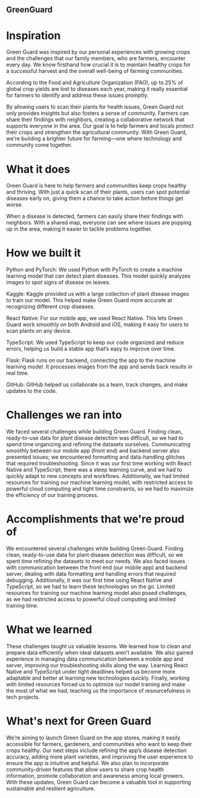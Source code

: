 ## GreenGuard

# Inspiration
Green Guard was inspired by our personal experiences with growing crops and the challenges that our family members, who are farmers, encounter every day. We know firsthand how crucial it is to maintain healthy crops for a successful harvest and the overall well-being of farming communities.

According to the Food and Agriculture Organization (FAO), up to 25% of global crop yields are lost to diseases each year, making it really essential for farmers to identify and address these issues promptly.

By allowing users to scan their plants for health issues, Green Guard not only provides insights but also fosters a sense of community. Farmers can share their findings with neighbors, creating a collaborative network that supports everyone in the area. Our goal is to help farmers and locals protect their crops and strengthen the agricultural community. With Green Guard, we're building a brighter future for farming—one where technology and community come together.

# What it does
Green Guard is here to help farmers and communities keep crops healthy and thriving. With just a quick scan of their plants, users can spot potential diseases early on, giving them a chance to take action before things get worse.

When a disease is detected, farmers can easily share their findings with neighbors. With a shared map, everyone can see where issues are popping up in the area, making it easier to tackle problems together.

# How we built it
Python and PyTorch: We used Python with PyTorch to create a machine learning model that can detect plant diseases. This model quickly analyzes images to spot signs of disease on leaves.

Kaggle: Kaggle provided us with a large collection of plant disease images to train our model. This helped make Green Guard more accurate at recognizing different crop diseases.

React Native: For our mobile app, we used React Native. This lets Green Guard work smoothly on both Android and iOS, making it easy for users to scan plants on any device.

TypeScript: We used TypeScript to keep our code organized and reduce errors, helping us build a stable app that’s easy to improve over time.

Flask: Flask runs on our backend, connecting the app to the machine learning model. It processes images from the app and sends back results in real time.

GitHub: GitHub helped us collaborate as a team, track changes, and make updates to the code.

# Challenges we ran into
We faced several challenges while building Green Guard. Finding clean, ready-to-use data for plant disease detection was difficult, so we had to spend time organizing and refining the datasets ourselves. Communicating smoothly between our mobile app (front end) and backend server also presented issues; we encountered formatting and data-handling glitches that required troubleshooting. Since it was our first time working with React Native and TypeScript, there was a steep learning curve, and we had to quickly adapt to new concepts and workflows. Additionally, we had limited resources for training our machine learning model, with restricted access to powerful cloud computing and tight time constraints, so we had to maximize the efficiency of our training process.

# Accomplishments that we're proud of
We encountered several challenges while building Green Guard. Finding clean, ready-to-use data for plant disease detection was difficult, so we spent time refining the datasets to meet our needs. We also faced issues with communication between the front end (our mobile app) and backend server, dealing with data formatting and handling errors that required debugging. Additionally, it was our first time using React Native and TypeScript, so we had to learn these technologies on the go. Limited resources for training our machine learning model also posed challenges, as we had restricted access to powerful cloud computing and limited training time.

# What we learned
These challenges taught us valuable lessons. We learned how to clean and prepare data efficiently when ideal datasets aren’t available. We also gained experience in managing data communication between a mobile app and server, improving our troubleshooting skills along the way. Learning React Native and TypeScript under tight deadlines helped us become more adaptable and better at learning new technologies quickly. Finally, working with limited resources forced us to optimize our model training and make the most of what we had, teaching us the importance of resourcefulness in tech projects.

# What's next for Green Guard
We’re aiming to launch Green Guard on the app stores, making it easily accessible for farmers, gardeners, and communities who want to keep their crops healthy. Our next steps include refining the app’s disease detection accuracy, adding more plant varieties, and improving the user experience to ensure the app is intuitive and helpful. We also plan to incorporate community-driven features that allow users to share crop health information, promote collaboration and awareness among local growers. With these updates, Green Guard can become a valuable tool in supporting sustainable and resilient agriculture.
